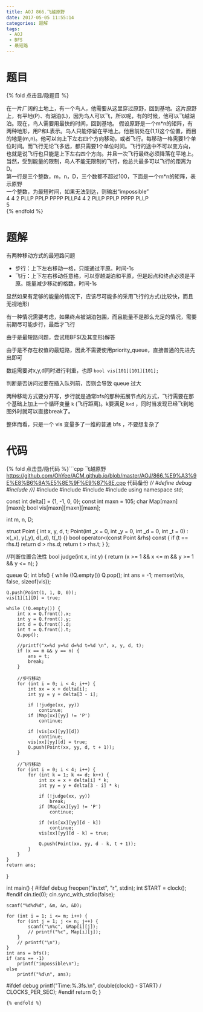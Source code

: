 ```yaml
---
title: AOJ 866.飞越原野
date: 2017-05-05 11:55:14
categories: 题解
tags:
 - AOJ
 - BFS
 - 最短路
---
```


# 题目

{% fold 点击显/隐题目 %}
<div class="oj"><div class="part" title="Description">
在一片广阔的土地上，有一个鸟人，他需要从这里穿过原野，回到基地。这片原野上，有平地(P)、有湖泊(L)，因为鸟人可以飞，所以呢，有的时候，他可以飞越湖泊。现在，鸟人需要用最快的时间，回到基地。
假设原野是一个m*n的矩阵，有两种地形，用P和L表示。鸟人只能停留在平地上。他目前处在(1,1)这个位置，而目的地是(m,n)。他可以向上下左右四个方向移动，或者飞行。每移动一格需要1个单位时间。而飞行无论飞多远，都只需要1个单位时间。飞行的途中不可以变方向，也就是说飞行也只能是上下左右四个方向。并且一次飞行最终必须降落在平地上。当然，受到能量的限制，鸟人不能无限制的飞行，他总共最多可以飞行的距离为D。

</div><div class="part" title="Input">
第一行是三个整数，m，n，D，三个数都不超过100，下面是一个m*n的矩阵，表示原野

</div><div class="part" title="Output">
一个整数，为最短时间，如果无法到达，则输出“impossible”

</div><div class="samp"><div class="clear"></div><div class="input part" title="Sample Input">
4 4 2
PLLP
PPLP
PPPP
PLLP4 4 2
PLLP
PPLP
PPPP
PLLP

</div><div class="output part" title="Sample Output">
5

</div><div class="clear"></div></div></div>
{% endfold %}

<!--more-->
# 题解
有两种移动方式的最短路问题
 - 步行：上下左右移动一格，只能通过平原。时间-1s
 - 飞行：上下左右移动任意格，可以穿越湖泊和平原，但是起点和终点必须是平原。能量减少移动的格数，时间-1s

显然如果有足够的能量的情况下，应该尽可能多的采用飞行的方式(比较快，而且无视地形)

有一种情况需要考虑，如果终点被湖泊包围，而且能量不是那么充足的情况，需要前期尽可能步行，最后才飞行

由于是最短路问题，尝试用BFS(及其变形)解答

由于是不存在权值的最短路，因此不需要使用priority_queue，直接普通的先进先出即可

数组需要对x,y,d同时进行判重，也即 `bool vis[101][101][101];`

判断是否访问过要在插入队列前，否则会导致 queue 过大

两种移动方式要分开写，步行就是通常bfs的那种拓展节点的方式，飞行需要在那个基础上加上一个循环变量 `k` (飞行距离)。k要满足 `k<d` ，同时当发现已经飞到地图外时就可以直接break了。

整体而看，只是一个 vis 变量多了一维的普通 bfs ，不要想复杂了

# 代码
{% fold 点击显/隐代码 %}```cpp 飞越原野 https://github.com/OhYee/ACM.github.io/blob/master/AOJ/866.%E9%A3%9E%E8%B6%8A%E5%8E%9F%E9%87%8E.cpp 代码备份
/*/
#define debug
#include <ctime>
//*/
#include <cstdio>
#include <cstring>
#include <iostream>
#include <queue>
using namespace std;

const int delta[] = {1, -1, 0, 0};
const int maxn = 105;
char Map[maxn][maxn];
bool vis[maxn][maxn][maxn];

int m, n, D;

struct Point {
    int x, y, d, t;
    Point(int _x = 0, int _y = 0, int _d = 0, int _t = 0)
        : x(_x), y(_y), d(_d), t(_t) {}
    bool operator<(const Point &rhs) const {
        if (t == rhs.t)
            return d > rhs.d;
        return t > rhs.t;
    }
};

//判断位置合法性
bool judge(int x, int y) { return (x >= 1 && x <= m && y >= 1 && y <= n); }

queue<Point> Q;
int bfs() {
    while (!Q.empty())
        Q.pop();
    int ans = -1;
    memset(vis, false, sizeof(vis));

    Q.push(Point(1, 1, D, 0));
    vis[1][1][D] = true;

    while (!Q.empty()) {
        int x = Q.front().x;
        int y = Q.front().y;
        int d = Q.front().d;
        int t = Q.front().t;
        Q.pop();

        //printf("x=%d y=%d d=%d t=%d \n", x, y, d, t);
        if (x == m && y == n) {
            ans = t;
            break;
        }

        //步行移动
        for (int i = 0; i < 4; i++) {
            int xx = x + delta[i];
            int yy = y + delta[3 - i];

            if (!judge(xx, yy))
                continue;
            if (Map[xx][yy] != 'P')
                continue;

            if (vis[xx][yy][d])
                continue;
            vis[xx][yy][d] = true;
            Q.push(Point(xx, yy, d, t + 1));
        }

        //飞行移动
        for (int i = 0; i < 4; i++) {
            for (int k = 1; k <= d; k++) {
                int xx = x + delta[i] * k;
                int yy = y + delta[3 - i] * k;

                if (!judge(xx, yy))
                    break;
                if (Map[xx][yy] != 'P')
                    continue;

                if (vis[xx][yy][d - k])
                    continue;
                vis[xx][yy][d - k] = true;

                Q.push(Point(xx, yy, d - k, t + 1));
            }
        }
    }
    return ans;
}

int main() {
#ifdef debug
    freopen("in.txt", "r", stdin);
    int START = clock();
#endif
    cin.tie(0);
    cin.sync_with_stdio(false);

    scanf("%d%d%d", &m, &n, &D);

    for (int i = 1; i <= m; i++) {
        for (int j = 1; j <= n; j++) {
            scanf("\n%c", &Map[i][j]);
            // printf("%c", Map[i][j]);
        }
        // printf("\n");
    }
    int ans = bfs();
    if (ans == -1)
        printf("impossible\n");
    else
        printf("%d\n", ans);

#ifdef debug
    printf("Time:%.3fs.\n", double(clock() - START) / CLOCKS_PER_SEC);
#endif
    return 0;
}
```
{% endfold %}